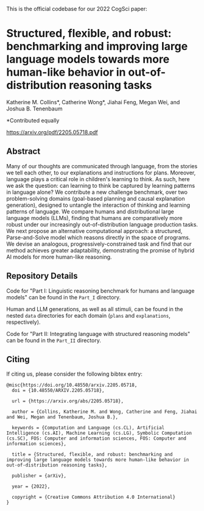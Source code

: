 This is the official codebase for our 2022 CogSci paper:

# Structured, flexible, and robust: benchmarking and improving large language models towards more human-like behavior in out-of-distribution reasoning tasks

Katherine M. Collins*, Catherine Wong*, Jiahai Feng, Megan Wei, and Joshua B. Tenenbaum

*Contributed equally

https://arxiv.org/pdf/2205.05718.pdf

## Abstract

Many of our thoughts are communicated through language, from the stories we tell each other, to our explanations and instructions for plans. Moreover, language plays a critical role in children's learning to think. As such, here we ask the question: can learning to think be captured by learning patterns in language alone? We contribute a new challenge benchmark, over two problem-solving domains (goal-based planning and causal explanation generation), designed to untangle the interaction of thinking and learning patterns of language. We compare humans and distributional large language models (LLMs), finding that humans are comparatively more robust under our increasingly out-of-distribution language production tasks. We next propose an alternative computational approach: a structured, Parse-and-Solve model which reasons directly in the space of programs. We devise an analogous, progressively-constrained task and find that our method achieves greater adaptability, demonstrating the promise of hybrid AI models for more human-like reasoning.

## Repository Details 

Code for "Part I: Linguistic reasoning benchmark for humans and language models" can be found in the `Part_I` directory.

Human and LLM generations, as well as all stimuli, can be found in the nested `data` directories for each domain (`plans` and `explanations`, respectively). 

Code for "Part II: Integrating language with structured reasoning models" can be found in the `Part_II` directory. 

## Citing

If citing us, please consider the following bibtex entry: 

```
@misc{https://doi.org/10.48550/arxiv.2205.05718,
  doi = {10.48550/ARXIV.2205.05718},
  
  url = {https://arxiv.org/abs/2205.05718},
  
  author = {Collins, Katherine M. and Wong, Catherine and Feng, Jiahai and Wei, Megan and Tenenbaum, Joshua B.},
  
  keywords = {Computation and Language (cs.CL), Artificial Intelligence (cs.AI), Machine Learning (cs.LG), Symbolic Computation (cs.SC), FOS: Computer and information sciences, FOS: Computer and information sciences},
  
  title = {Structured, flexible, and robust: benchmarking and improving large language models towards more human-like behavior in out-of-distribution reasoning tasks},
  
  publisher = {arXiv},
  
  year = {2022},
  
  copyright = {Creative Commons Attribution 4.0 International}
}
```



